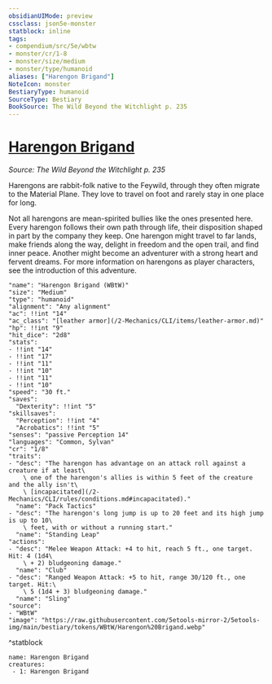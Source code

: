 ```yaml
---
obsidianUIMode: preview
cssclass: json5e-monster
statblock: inline
tags:
- compendium/src/5e/wbtw
- monster/cr/1-8
- monster/size/medium
- monster/type/humanoid
aliases: ["Harengon Brigand"]
NoteIcon: monster
BestiaryType: humanoid
SourceType: Bestiary
BookSource: The Wild Beyond the Witchlight p. 235
---
```

# [Harengon Brigand](2-Mechanics\CLI\bestiary\humanoid/harengon-brigand-wbtw.md)
*Source: The Wild Beyond the Witchlight p. 235*  

Harengons are rabbit-folk native to the Feywild, through they often migrate to the Material Plane. They love to travel on foot and rarely stay in one place for long.

Not all harengons are mean-spirited bullies like the ones presented here. Every harengon follows their own path through life, their disposition shaped in part by the company they keep. One harengon might travel to far lands, make friends along the way, delight in freedom and the open trail, and find inner peace. Another might become an adventurer with a strong heart and fervent dreams. For more information on harengons as player characters, see the introduction of this adventure.

```statblock
"name": "Harengon Brigand (WBtW)"
"size": "Medium"
"type": "humanoid"
"alignment": "Any alignment"
"ac": !!int "14"
"ac_class": "[leather armor](/2-Mechanics/CLI/items/leather-armor.md)"
"hp": !!int "9"
"hit_dice": "2d8"
"stats":
- !!int "14"
- !!int "17"
- !!int "11"
- !!int "10"
- !!int "11"
- !!int "10"
"speed": "30 ft."
"saves":
  "Dexterity": !!int "5"
"skillsaves":
  "Perception": !!int "4"
  "Acrobatics": !!int "5"
"senses": "passive Perception 14"
"languages": "Common, Sylvan"
"cr": "1/8"
"traits":
- "desc": "The harengon has advantage on an attack roll against a creature if at least\
    \ one of the harengon's allies is within 5 feet of the creature and the ally isn't\
    \ [incapacitated](/2-Mechanics/CLI/rules/conditions.md#incapacitated)."
  "name": "Pack Tactics"
- "desc": "The harengon's long jump is up to 20 feet and its high jump is up to 10\
    \ feet, with or without a running start."
  "name": "Standing Leap"
"actions":
- "desc": "Melee Weapon Attack: +4 to hit, reach 5 ft., one target. Hit: 4 (1d4\
    \ + 2) bludgeoning damage."
  "name": "Club"
- "desc": "Ranged Weapon Attack: +5 to hit, range 30/120 ft., one target. Hit:\
    \ 5 (1d4 + 3) bludgeoning damage."
  "name": "Sling"
"source":
- "WBtW"
"image": "https://raw.githubusercontent.com/5etools-mirror-2/5etools-img/main/bestiary/tokens/WBtW/Harengon%20Brigand.webp"
```
^statblock

```encounter-table
name: Harengon Brigand
creatures:
 - 1: Harengon Brigand
```